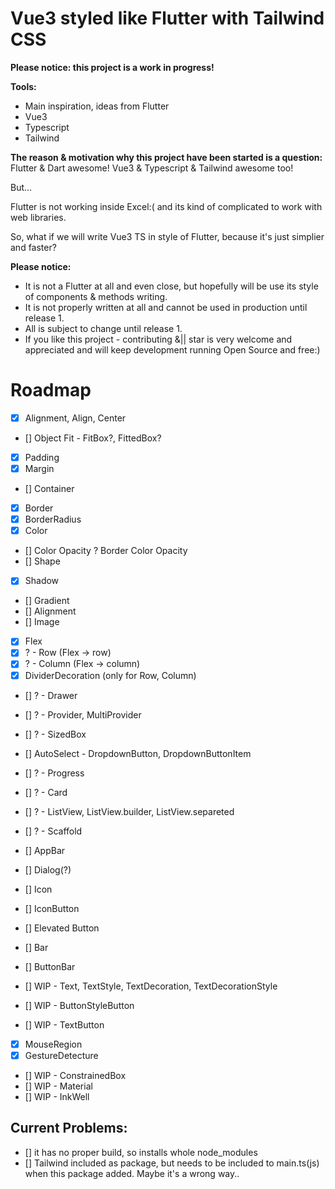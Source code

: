 # Vue3 styled like Flutter with Tailwind CSS

**Please notice: this project is a work in progress!**

**Tools:**

- Main inspiration, ideas from Flutter
- Vue3
- Typescript
- Tailwind

**The reason & motivation why this project have been started is a question:**
Flutter & Dart awesome!
Vue3 & Typescript & Tailwind awesome too!

But...

Flutter is not working inside Excel:( and its kind of complicated to work with web libraries.

So, what if we will write Vue3 TS in style of Flutter, because it's just simplier and faster?

**Please notice:**

- It is not a Flutter at all and even close, but hopefully will be use its style of components & methods writing.
- It is not properly written at all and cannot be used in production until release 1.
- All is subject to change until release 1.
- If you like this project - contributing &|| star is very welcome and appreciated and will keep development running Open Source and free:)

# Roadmap

- [x] Alignment, Align, Center
- [] Object Fit - FitBox?, FittedBox?
- [x] Padding
- [x] Margin
- [] Container

- [x] Border
- [x] BorderRadius
- [x] Color
- [] Color Opacity ? Border Color Opacity
- [] Shape
- [x] Shadow
- [] Gradient
- [] Alignment
- [] Image

- [x] Flex
- [x] ? - Row (Flex -> row)
- [x] ? - Column (Flex -> column)
- [x] DividerDecoration (only for Row, Column)
- [] ? - Drawer
- [] ? - Provider, MultiProvider
- [] ? - SizedBox
- [] AutoSelect - DropdownButton, DropdownButtonItem
- [] ? - Progress
- [] ? - Card
- [] ? - ListView, ListView.builder, ListView.separeted
- [] ? - Scaffold
- [] AppBar
- [] Dialog(?)
- [] Icon
- [] IconButton
- [] Elevated Button
- [] Bar
- [] ButtonBar

- [] WIP - Text, TextStyle, TextDecoration, TextDecorationStyle
- [] WIP - ButtonStyleButton
- [] WIP - TextButton
- [x] MouseRegion
- [x] GestureDetecture
- [] WIP - ConstrainedBox
- [] WIP - Material
- [] WIP - InkWell

## Current Problems:

- [] it has no proper build, so installs whole node_modules
- [] Tailwind included as package, but needs to be included to main.ts(js) when this package added. Maybe it's a wrong way..
